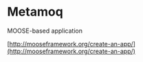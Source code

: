 Metamoq
=====

MOOSE-based application

[http://mooseframework.org/create-an-app/](http://mooseframework.org/create-an-app/)
